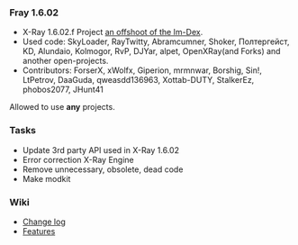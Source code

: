 ### Fray 1.6.02 
* X-Ray 1.6.02.f Project [an offshoot of the Im-Dex](https://github.com/Im-dex/xray-162).
* Used code: SkyLoader, RayTwitty, Abramcumner, Shoker, Полтергейст, KD, Alundaio, Kolmogor, RvP, DJYar, alpet, OpenXRay(and Forks) and another open-projects.
* Contributors: ForserX, xWolfx, Giperion, mrmnwar, Borshig, Sin!, LtPetrov, DaaGuda, qweasdd136963, Xottab-DUTY, StalkerEz, phobos2077, JHunt41

Allowed to use **any** projects.

### Tasks
* Update 3rd party API used in X-Ray 1.6.02
* Error correction X-Ray Engine
* Remove unnecessary, obsolete, dead code
* Make modkit

### Wiki
* [Change log](https://github.com/ForserX/FRay-Project/wiki)
* [Features](https://github.com/ForserX/FRay-Project/wiki/Features)
